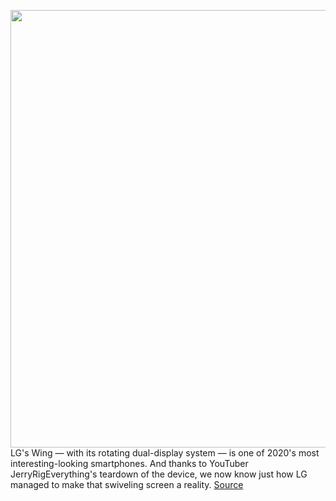 <img src='https://cdn.vox-cdn.com/thumbor/5nAoMgTOSulA8kGptJsrfQBQ6_Q=/0x0:2464x1378/1200x0/filters:focal(0x0:2464x1378):no_upscale()/cdn.vox-cdn.com/uploads/chorus_asset/file/21907305/Screen_Shot_2020_09_24_at_12.29.32_PM.png' width='700px' /><br/>
LG's Wing — with its rotating dual-display system — is one of 2020's most interesting-looking smartphones. And thanks to YouTuber JerryRigEverything's teardown of the device, we now know just how LG managed to make that swiveling screen a reality.
<a href='https://www.theverge.com/2020/9/24/21454384/lg-wing-teardown-hinge-circuit-board-display-springs-hydraulic-damper'> Source <a/>